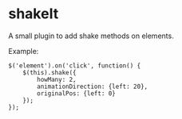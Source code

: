 # shakeIt
A small plugin to add shake methods on elements.

Example:

```
$('element').on('click', function() {
	$(this).shake({
		howMany: 2,
		animationDirection: {left: 20},
		originalPos: {left: 0}
	});		
});
